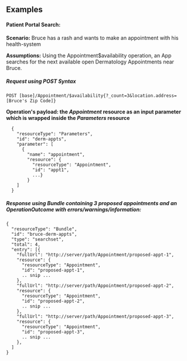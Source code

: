 ## Examples

#### Patient Portal Search:

**Scenario:** Bruce has a rash and wants to make an appointment with his health-system

**Assumptions:** Using the Appointment$availability operation, an App searches for the next available open Dermatology Appointments near Bruce.

##### Request using POST Syntax

`POST [base]/Appointment/$availability{?_count=3&location.address=[Bruce's Zip Code]}`

**Operation's payload: the *Appointment* resource as an input parameter which is wrapped inside the *Parameters* resource**


      {
        "resourceType": "Parameters",
        "id": "derm-appts",
        "parameter": [
          {
            "name": "appointment",
            "resource": {
              "resourceType": "Appointment",
              "id": "appt1",
              ...}
            }
        ]
      }


##### Response using *Bundle* containing 3 proposed appointments and an OperationOutcome with errors/warnings/information:

    {
      "resourceType": "Bundle",
      "id": "bruce-derm-appts",
      "type": "searchset",
      "total": 4,
      "entry": [{
        "fullUrl": "http://server/path/Appointment/proposed-appt-1",
        "resource": {
          "resourceType": "Appointment",
          "id": "proposed-appt-1",
          .. snip ...
        },
        "fullUrl": "http://server/path/Appointment/proposed-appt-2",
        "resource": {
          "resourceType": "Appointment",
          "id": "proposed-appt-2",
          .. snip ...
        },
        "fullUrl": "http://server/path/Appointment/proposed-appt-3",
        "resource": {
          "resourceType": "Appointment",
          "id": "proposed-appt-3",
          .. snip ...
        },
      ]
    }
